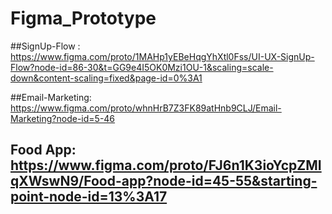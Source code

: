 # Figma_Prototype

##SignUp-Flow :  https://www.figma.com/proto/1MAHp1yEBeHqgYhXtl0Fss/UI-UX-SignUp-Flow?node-id=86-30&t=GG9e4I5OK0Mzi1OU-1&scaling=scale-down&content-scaling=fixed&page-id=0%3A1

##Email-Marketing: https://www.figma.com/proto/whnHrB7Z3FK89atHnb9CLJ/Email-Marketing?node-id=5-46

## Food App: https://www.figma.com/proto/FJ6n1K3ioYcpZMIqXWswN9/Food-app?node-id=45-55&starting-point-node-id=13%3A17

